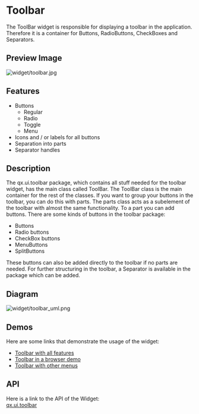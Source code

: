 Toolbar
=======

The ToolBar widget is responsible for displaying a toolbar in the
application. Therefore it is a container for Buttons, RadioButtons,
CheckBoxes and Separators.

Preview Image
-------------

![widget/toolbar.jpg](/pages/widget/toolbar.jpg%0A%20%20%20%20%20%20%20%20%20%20%20%20%20%20%20%20%20%20%20%20%20:width:%20500%20px%0A%20%20%20%20%20%20%20%20%20%20%20%20%20%20%20%20%20%20%20%20%20:target:%20../../_images/toolbar.jpg)

Features
--------

-   Buttons
    -   Regular
    -   Radio
    -   Toggle
    -   Menu
-   Icons and / or labels for all buttons
-   Separation into parts
-   Separator handles

Description
-----------

The qx.ui.toolbar package, which contains all stuff needed for the
toolbar widget, has the main class called ToolBar. The ToolBar class is
the main container for the rest of the classes. If you want to group
your buttons in the toolbar, you can do this with parts. The parts class
acts as a subelement of the toolbar with almost the same functionality.
To a part you can add buttons. There are some kinds of buttons in the
toolbar package:

-   Buttons
-   Radio buttons
-   CheckBox buttons
-   MenuButtons
-   SplitButtons

These buttons can also be added directly to the toolbar if no parts are
needed. For further structuring in the toolbar, a Separator is available
in the package which can be added.

Diagram
-------

![widget/toolbar\_uml.png](/pages/widget/toolbar_uml.png)

Demos
-----

Here are some links that demonstrate the usage of the widget:

-   [Toolbar with all
    features](http://demo.qooxdoo.org/%{version}/demobrowser/#widget~ToolBar.html)
-   [Toolbar in a browser
    demo](http://demo.qooxdoo.org/%{version}/demobrowser/#showcase~Browser.html)
-   [Toolbar with other
    menus](http://demo.qooxdoo.org/%{version}/demobrowser/#widget~Menu.html)

API
---

Here is a link to the API of the Widget:\
[qx.ui.toolbar](http://demo.qooxdoo.org/%{version}/apiviewer/index.html#qx.ui.toolbar)
